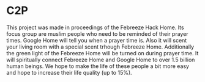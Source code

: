 # C2P
This project was made in proceedings of the Febreeze Hack Home.
Its focus group are muslim people who need to be reminded of their prayer times. Google Home will tell you when a prayer time is. Also it will scent your living room with a special scent trhough Febreeze Home. Additionally the green light of the Febreeze Home will be turned on during prayer time. 
It will spiritually connect Febreeze Home and Google Home to over 1.5 billion human beings.
We hope to make the life of these people a bit more easy and hope to increase their life quality (up to 15%).
